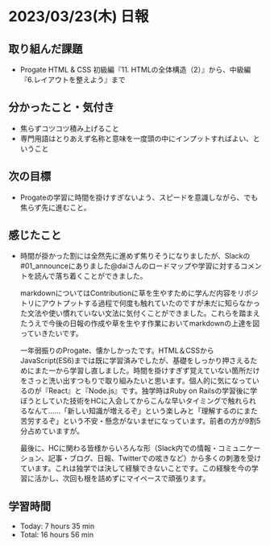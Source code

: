 # 2023/03/23(木) 日報
## 取り組んだ課題
- Progate HTML & CSS 初級編『11. HTMLの全体構造（2）』から、中級編『6.レイアウトを整えよう』まで

## 分かったこと・気付き
- 焦らずコツコツ積み上げること
- 専門用語はとりあえず名称と意味を一度頭の中にインプットすればよい、ということ

## 次の目標
- Progateの学習に時間を掛けすぎないよう、スピードを意識しながら、でも焦らず先に進むこと。

## 感じたこと
- 時間が掛かった割には全然先に進めず焦りそうになりましたが、Slackの#01_announceにありました@daiさんのロードマップや学習に対するコメントを読んで落ち着くことができました。

  markdownについてはContributionに草を生やすために学んだ内容をリポジトリにアウトプットする過程で何度も触れていたのですが未だに知らなかった文法や使い慣れていない文法に気付くことができました。これらを踏まえたうえで今後の日報の作成や草を生やす作業においてmarkdownの上達を図っていきたいです。

  一年弱振りのProgate、懐かしかったです。HTML＆CSSからJavaScript(ES6)までは既に学習済みでしたが、基礎をしっかり押さえるためにまた一から学習し直しました。時間を掛けすぎず覚えていない箇所だけをさっと洗い出すつもりで取り組みたいと思います。個人的に気になっているのが『React』と『Node.js』です。独学時はRuby on Railsの学習後に学ぼうとしていた技術をHCに入会してからこんな早いタイミングで触れられるなんて......「新しい知識が増えるぞ」という楽しみと「理解するのにまた苦労するぞ」という不安・懸念がないまぜになっています。前者の方が9割5分占めていますが。

  最後に、HCに関わる皆様からいろんな形（Slack内での情報・コミュニケーション、記事・ブログ、日報、Twitterでの呟きなど）から多くの刺激を受けています。これは独学では決して経験できないことです。この経験を今の学習に活かし、次回も根を詰めずにマイペースで頑張ります。
  
## 学習時間
- Today: 7 hours 35 min
- Total: 16 hours 56 min
